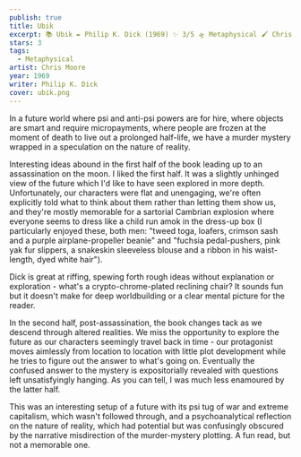 ```yaml
---
publish: true
title: Ubik
excerpt: 📚 Ubik ✒️ Philip K. Dick (1969) ✨ 3/5 🛸 Metaphysical 🖌️ Chris Moore
stars: 3
tags:
  - Metaphysical
artist: Chris Moore
year: 1969
writer: Philip K. Dick
cover: ubik.png
---
```

In a future world where psi and anti-psi powers are for hire, where objects are smart and require micropayments, where people are frozen at the moment of death to live out a prolonged half-life, we have a murder mystery wrapped in a speculation on the nature of reality.  
  
Interesting ideas abound in the first half of the book leading up to an assassination on the moon. I liked the first half. It was a slightly unhinged view of the future which I'd like to have seen explored in more depth. Unfortunately, our characters were flat and unengaging, we're often explicitly told what to think about them rather than letting them show us, and they're mostly memorable for a sartorial Cambrian explosion where everyone seems to dress like a child run amok in the dress-up box (I particularly enjoyed these, both men: "tweed toga, loafers, crimson sash and a purple airplane-propeller beanie" and "fuchsia pedal-pushers, pink yak fur slippers, a snakeskin sleeveless blouse and a ribbon in his waist-length, dyed white hair").  
  
Dick is great at riffing, spewing forth rough ideas without explanation or exploration - what's a crypto-chrome-plated reclining chair? It sounds fun but it doesn't make for deep worldbuilding or a clear mental picture for the reader.   
  
In the second half, post-assassination, the book changes tack as we descend through altered realities. We miss the opportunity to explore the future as our characters seemingly travel back in time - our protagonist moves aimlessly from location to location with little plot development while he tries to figure out the answer to what's going on. Eventually the confused answer to the mystery is expositorially revealed with questions left unsatisfyingly hanging. As you can tell, I was much less enamoured by the latter half.   
  
This was an interesting setup of a future with its psi tug of war and extreme capitalism, which wasn't followed through, and a psychoanalytical reflection on the nature of reality, which had potential but was confusingly obscured by the narrative misdirection of the murder-mystery plotting. A fun read, but not a memorable one.
